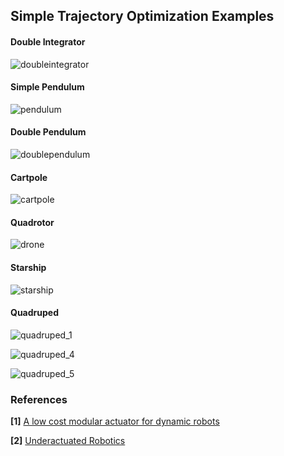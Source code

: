 ## Simple Trajectory Optimization Examples

#### Double Integrator

![doubleintegrator](https://github.com/user-attachments/assets/382ab623-5b79-4b3e-a5df-2dad22ace01c)


#### Simple Pendulum

![pendulum](https://github.com/user-attachments/assets/9d3ac428-acec-4bc2-a0b7-653df5ca1416)

#### Double Pendulum

![doublependulum](https://github.com/user-attachments/assets/6d5cea9b-7d3c-4c37-a3f9-3f1a52e30b8c)


#### Cartpole

![cartpole](https://github.com/user-attachments/assets/1d4e7463-43ef-4cc6-85c8-99feb482f314)

#### Quadrotor

![drone](https://github.com/user-attachments/assets/e8cafbc4-6ffa-48a7-8cf2-b978a4e0fe4e)



#### Starship 

![starship](https://github.com/user-attachments/assets/703c9a7e-caa4-4298-a77c-ce2fdb5b5885)

#### Quadruped

![quadruped_1](https://github.com/user-attachments/assets/dcd13fd0-a67f-4613-ac26-4128aa2759c5)

![quadruped_4](https://github.com/user-attachments/assets/e88e0119-fba7-4857-aaa5-e84aa2060de4)

![quadruped_5](https://github.com/user-attachments/assets/ab9b15ed-9d9b-421b-9c63-57c07ee68f32)

### References
**[1]** [A low cost modular actuator for dynamic robots](https://dspace.mit.edu/handle/1721.1/118671)

**[2]** [Underactuated Robotics](https://underactuated.mit.edu/index.html)
